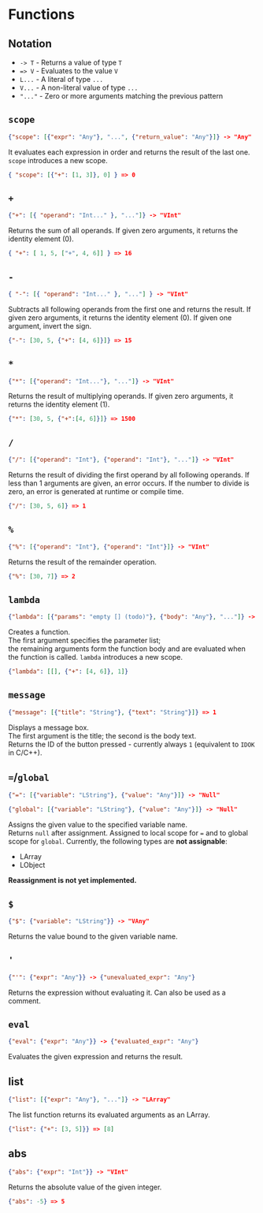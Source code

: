 # Functions

## Notation

- `-> T` - Returns a value of type `T`  
- `=> V` - Evaluates to the value `V`  
- `L...` - A literal of type `...`  
- `V...` - A non-literal value of type `...`  
- `"..."` - Zero or more arguments matching the previous pattern  

## `scope`

```json
{"scope": [{"expr": "Any"}, "...", {"return_value": "Any"}]} -> "Any"
```

It evaluates each expression in order and returns the result of the last one.
`scope` introduces a new scope.

```json
{ "scope": [{"+": [1, 3]}, 0] } => 0
```

## `+`

```json
{"+": [{ "operand": "Int..." }, "..."]} -> "VInt"
```

Returns the sum of all operands.
If given zero arguments, it returns the identity element (0).

```json
{ "+": [ 1, 5, ["+", 4, 6]] } => 16
```

## `-`

```json
{ "-": [{ "operand": "Int..." }, "..."] } -> "VInt"
```

Subtracts all following operands from the first one and returns the result.
If given zero arguments, it returns the identity element (0).
If given one argument, invert the sign.

```json
{"-": [30, 5, {"+": [4, 6]}]} => 15
```

## `*`

```json
{"*": [{"operand": "Int..."}, "..."]} -> "VInt"
```

Returns the result of multiplying operands.
If given zero arguments, it returns the identity element (1).

```json
{"*": [30, 5, {"+":[4, 6]}]} => 1500
```

## `/`

```json
{"/": [{"operand": "Int"}, {"operand": "Int"}, "..."]} -> "VInt"
```

Returns the result of dividing the first operand by all following operands.
If less than 1 arguments are given, an error occurs.
If the number to divide is zero, an error is generated at runtime or compile time.

```json
{"/": [30, 5, 6]} => 1
```

## `%`

```json
{"%": [{"operand": "Int"}, {"operand": "Int"}]} -> "VInt"
```

Returns the result of the remainder operation.

```json
{"%": [30, 7]} => 2
```

## `lambda`

```json
{"lambda": [{"params": "empty [] (todo)"}, {"body": "Any"}, "..."]} -> "Function"
```

Creates a function.  
The first argument specifies the parameter list;  
the remaining arguments form the function body and are evaluated when the function is called.
`lambda` introduces a new scope.

```json
{"lambda": [[], {"+": [4, 6]}, 1]}
```

## `message`

```json
{"message": [{"title": "String"}, {"text": "String"}]} => 1
```

Displays a message box.  
The first argument is the title; the second is the body text.  
Returns the ID of the button pressed - currently always `1` (equivalent to `IDOK` in C/C++).

## `=`/`global`

```json
{"=": [{"variable": "LString"}, {"value": "Any"}]} -> "Null"
```

```json
{"global": [{"variable": "LString"}, {"value": "Any"}]} -> "Null"
```

Assigns the given value to the specified variable name.  
Returns `null` after assignment.
Assigned to local scope for `=` and to global scope for `global`.
Currently, the following types are **not assignable**:

- LArray  
- LObject  

**Reassignment is not yet implemented.**

## `$`

```json
{"$": {"variable": "LString"}} -> "VAny"
```

Returns the value bound to the given variable name.

## `'`

```json
{"'": {"expr": "Any"}} -> {"unevaluated_expr": "Any"}
```

Returns the expression without evaluating it.
Can also be used as a comment.

## `eval`

```json
{"eval": {"expr": "Any"}} -> {"evaluated_expr": "Any"}
```

Evaluates the given expression and returns the result.

## list

```json
{"list": [{"expr": "Any"}, "..."]} -> "LArray"
```

The list function returns its evaluated arguments as an LArray.

```json
{"list": {"+": [3, 5]}} => [8]
```

## abs

```json
{"abs": {"expr": "Int"}} -> "VInt"
```

Returns the absolute value of the given integer.

```json
{"abs": -5} => 5
```

